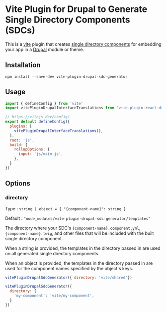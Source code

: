 # Vite Plugin for Drupal to Generate Single Directory Components (SDCs)

This is a [vite](https://vitejs.dev) plugin that creates
[single directory components](https://www.drupal.org/docs/develop/theming-drupal/using-single-directory-components)
for embedding your app in a [Drupal](https://www.drupal.org) module or theme.

## Installation

```shell
npm install --save-dev vite-plugin-drupal-sdc-generator
```

## Usage

```javascript
import { defineConfig } from 'vite'
import vitePluginDrupalInterfaceTranslations from 'vite-plugin-react-drupal-interface-translations'

// https://vitejs.dev/config/
export default defineConfig({
  plugins: [
    vitePluginDrupalInterfaceTranslations(),
  ],
  root: 'js',
  build: {
    rollupOptions: {
      input: 'js/main.js',
    },
  }
})
```

## Options

### directory

Type
: `string | object = { "{component-name}": string }`

Default
: `"node_modules/vite-plugin-drupal-sdc-generator/templates"`

The directory where your SDC's `{component-name}.component.yml`,
`{component-name}.twig`, and other files that will be included
with the built single directory component.

When a string is provided, the templates in the directory passed in are used
on all generated single directory components.

When an object is provided, the templates in the directory passed in are used
for the component names specified by the object's keys.

```javascript
vitePluginDrupalSdcGenerator({ directory: 'vite/shared'})

vitePluginDrupalSdcGenerator({
  directory: {
    'my-component': 'vite/my-component',
  }
})
```
